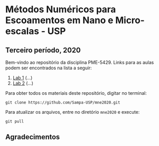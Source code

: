 # Métodos Numéricos para Escoamentos em Nano e Micro-escalas - USP
## Terceiro período, 2020

Bem-vindo ao repositório da disciplina PME-5429. Links para as aulas podem ser encontrados na lista a seguir:

1. [Lab 1](./lab1) (...)
2. [Lab 2](./lab2) (...)


Para obter todos os materiais deste repositório, digitar no terminal:

`git clone https://github.com/Sampa-USP/mne2020.git`

Para atualizar os arquivos, entre no diretório `mne2020` e execute:

`git pull`


## Agradecimentos

